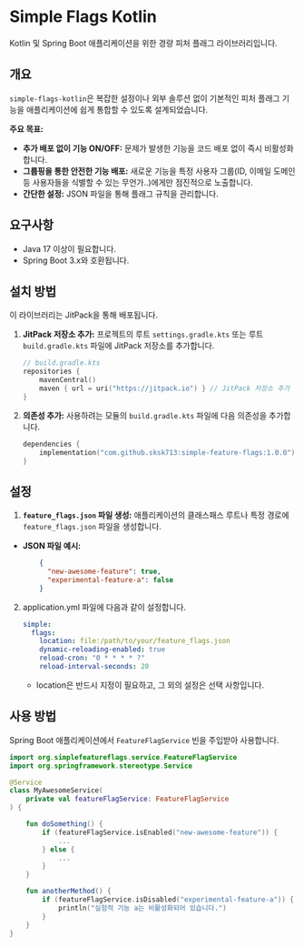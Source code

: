 # Simple Flags Kotlin
Kotlin 및 Spring Boot 애플리케이션을 위한 경량 피처 플래그 라이브러리입니다.

## 개요
`simple-flags-kotlin`은 복잡한 설정이나 외부 솔루션 없이 기본적인 피처 플래그 기능을 애플리케이션에 쉽게 통합할 수 있도록 설계되었습니다.

**주요 목표:**
* **추가 배포 없이 기능 ON/OFF:** 문제가 발생한 기능을 코드 배포 없이 즉시 비활성화합니다.
* **그룹핑을 통한 안전한 기능 배포:** 새로운 기능을 특정 사용자 그룹(ID, 이메일 도메인 등 사용자들을 식별할 수 있는 무언가..)에게만 점진적으로 노출합니다.
* **간단한 설정:** JSON 파일을 통해 플래그 규칙을 관리합니다.

## 요구사항
- Java 17 이상이 필요합니다.
- Spring Boot 3.x와 호환됩니다.

## 설치 방법
이 라이브러리는 JitPack을 통해 배포됩니다.

1.  **JitPack 저장소 추가:** 프로젝트의 루트 `settings.gradle.kts` 또는 루트 `build.gradle.kts` 파일에 JitPack 저장소를 추가합니다.
    ```kotlin
    // build.gradle.kts
    repositories {
        mavenCentral()
        maven { url = uri("https://jitpack.io") } // JitPack 저장소 추가
    }
    ```

2.  **의존성 추가:** 사용하려는 모듈의 `build.gradle.kts` 파일에 다음 의존성을 추가합니다.
    ```kotlin
    dependencies {
        implementation("com.github.sksk713:simple-feature-flags:1.0.0") // 최신 버전으로 변경 필요
    }
    ```

## 설정

1.  **`feature_flags.json` 파일 생성:** 애플리케이션의 클래스패스 루트나 특정 경로에 `feature_flags.json` 파일을 생성합니다.
- **JSON 파일 예시:**
    ```json
        {
          "new-awesome-feature": true,
          "experimental-feature-a": false
        }
    ```

2. application.yml 파일에 다음과 같이 설정합니다.
    ```yaml
    simple:
      flags:
        location: file:/path/to/your/feature_flags.json
        dynamic-reloading-enabled: true
        reload-cron: "0 * * * * ?"
        reload-interval-seconds: 20
    ```
   - location은 반드시 지정이 필요하고, 그 외의 설정은 선택 사항입니다.

## 사용 방법
Spring Boot 애플리케이션에서 `FeatureFlagService` 빈을 주입받아 사용합니다.

```kotlin
import org.simplefeatureflags.service.FeatureFlagService
import org.springframework.stereotype.Service

@Service
class MyAwesomeService(
    private val featureFlagService: FeatureFlagService
) {

    fun doSomething() {
        if (featureFlagService.isEnabled("new-awesome-feature")) {
            ...
        } else {
            ...
        }
    }

    fun anotherMethod() {
        if (featureFlagService.isDisabled("experimental-feature-a")) {
            println("실험적 기능 a는 비활성화되어 있습니다.")
        }
    }
}
